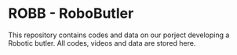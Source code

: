 # ROBB - RoboButler
This repository contains codes and data on our porject developing a Robotic butler.
All codes, videos and data are stored here.
